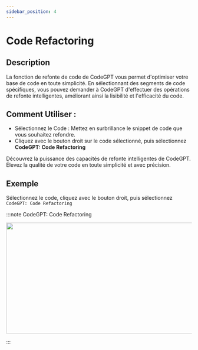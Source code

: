 ```yaml
---
sidebar_position: 4
---
```


# Code Refactoring

## Description
La fonction de refonte de code de CodeGPT vous permet d'optimiser votre base de code en toute simplicité. En sélectionnant des segments de code spécifiques, vous pouvez demander à CodeGPT d'effectuer des opérations de refonte intelligentes, améliorant ainsi la lisibilité et l'efficacité du code.

## Comment Utiliser :
- Sélectionnez le Code : Mettez en surbrillance le snippet de code que vous souhaitez refondre.
- Cliquez avec le bouton droit sur le code sélectionné, puis sélectionnez **CodeGPT: Code Refactoring**

Découvrez la puissance des capacités de refonte intelligentes de CodeGPT. Élevez la qualité de votre code en toute simplicité et avec précision.

## Exemple
Sélectionnez le code, cliquez avec le bouton droit, puis sélectionnez `CodeGPT: Code Refactoring`

:::note CodeGPT: Code Refactoring
<p align="center">
  <img width="550" height="300" src="https://github.com/davila7/code-gpt-docs/assets/6216945/adf6b3ff-0ed2-4a28-8711-449df5f1e230" />
</p>
:::
